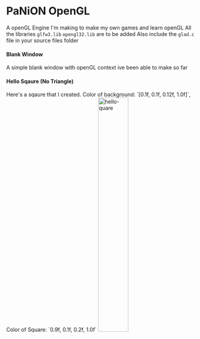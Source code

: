 # PaNiON OpenGL 
A openGL Engine I'm making to make my own games and learn openGL
All the libraries `glfw3.lib` `opengl32.lib` are to be added
Also include the `glad.c` file in your source files folder

<h4>Blank Window</h4>
A simple blank window with openGL context ive been able to make so far

<h4>Hello Sqaure (No Triangle)</h4>
Here's a sqaure that I created. Color of background: `[0.1f, 0.1f, 0.12f, 1.0f]`, Color of Square: `0.9f, 0.1f, 0.2f, 1.0f`
<img style="width: 40%;" src="https://cdn.discordapp.com/attachments/890224882086985728/915594323419086908/unknown.png" alt="hello-quare"></img>
